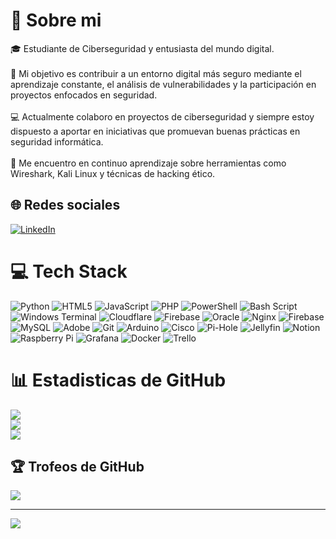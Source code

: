 # 💫 Sobre mi
🎓 Estudiante de Ciberseguridad y entusiasta del mundo digital.<br><br>🔐 Mi objetivo es contribuir a un entorno digital más seguro mediante el aprendizaje constante, el análisis de vulnerabilidades y la participación en proyectos enfocados en seguridad.<br><br>💻 Actualmente colaboro en proyectos de ciberseguridad y siempre estoy dispuesto a aportar en iniciativas que promuevan buenas prácticas en seguridad informática.<br><br>🌱 Me encuentro en continuo aprendizaje sobre herramientas como Wireshark, Kali Linux y técnicas de hacking ético.


## 🌐 Redes sociales
[![LinkedIn](https://img.shields.io/badge/LinkedIn-%230077B5.svg?logo=linkedin&logoColor=white)](https://linkedin.com/in/xavi-conde) 

# 💻 Tech Stack
![Python](https://img.shields.io/badge/python-3670A0?style=plastic&logo=python&logoColor=ffdd54) ![HTML5](https://img.shields.io/badge/html5-%23E34F26.svg?style=plastic&logo=html5&logoColor=white) ![JavaScript](https://img.shields.io/badge/javascript-%23323330.svg?style=plastic&logo=javascript&logoColor=%23F7DF1E) ![PHP](https://img.shields.io/badge/php-%23777BB4.svg?style=plastic&logo=php&logoColor=white) ![PowerShell](https://img.shields.io/badge/PowerShell-%235391FE.svg?style=plastic&logo=powershell&logoColor=white) ![Bash Script](https://img.shields.io/badge/bash_script-%23121011.svg?style=plastic&logo=gnu-bash&logoColor=white) ![Windows Terminal](https://img.shields.io/badge/Windows%20Terminal-%234D4D4D.svg?style=plastic&logo=windows-terminal&logoColor=white) ![Cloudflare](https://img.shields.io/badge/Cloudflare-F38020?style=plastic&logo=Cloudflare&logoColor=white) ![Firebase](https://img.shields.io/badge/firebase-%23039BE5.svg?style=plastic&logo=firebase) ![Oracle](https://img.shields.io/badge/Oracle-F80000?style=plastic&logo=oracle&logoColor=white) ![Nginx](https://img.shields.io/badge/nginx-%23009639.svg?style=plastic&logo=nginx&logoColor=white) ![Firebase](https://img.shields.io/badge/firebase-a08021?style=plastic&logo=firebase&logoColor=ffcd34) ![MySQL](https://img.shields.io/badge/mysql-4479A1.svg?style=plastic&logo=mysql&logoColor=white) ![Adobe](https://img.shields.io/badge/adobe-%23FF0000.svg?style=plastic&logo=adobe&logoColor=white) ![Git](https://img.shields.io/badge/git-%23F05033.svg?style=plastic&logo=git&logoColor=white) ![Arduino](https://img.shields.io/badge/-Arduino-00979D?style=plastic&logo=Arduino&logoColor=white) ![Cisco](https://img.shields.io/badge/cisco-%23049fd9.svg?style=plastic&logo=cisco&logoColor=black) ![Pi-Hole](https://img.shields.io/badge/pihole-%2396060C.svg?style=plastic&logo=pi-hole&logoColor=white) ![Jellyfin](https://img.shields.io/badge/jellyfin-%23000B25.svg?style=plastic&logo=Jellyfin&logoColor=00A4DC) ![Notion](https://img.shields.io/badge/Notion-%23000000.svg?style=plastic&logo=notion&logoColor=white) ![Raspberry Pi](https://img.shields.io/badge/-Raspberry_Pi-C51A4A?style=plastic&logo=Raspberry-Pi) ![Grafana](https://img.shields.io/badge/grafana-%23F46800.svg?style=plastic&logo=grafana&logoColor=white) ![Docker](https://img.shields.io/badge/docker-%230db7ed.svg?style=plastic&logo=docker&logoColor=white) ![Trello](https://img.shields.io/badge/Trello-%23026AA7.svg?style=plastic&logo=Trello&logoColor=white)
# 📊 Estadisticas de GitHub
![](https://github-readme-stats.vercel.app/api?username=X4VICO&theme=merko&hide_border=false&include_all_commits=true&count_private=false)<br/>
![](https://nirzak-streak-stats.vercel.app/?user=X4VICO&theme=merko&hide_border=false)<br/>
![](https://github-readme-stats.vercel.app/api/top-langs/?username=X4VICO&theme=merko&hide_border=false&include_all_commits=true&count_private=false&layout=compact)

## 🏆 Trofeos de GitHub
![](https://github-profile-trophy.vercel.app/?username=X4VICO&theme=radical&no-frame=false&no-bg=true&margin-w=4)

---
[![](https://visitcount.itsvg.in/api?id=X4VICO&icon=4&color=3)](https://visitcount.itsvg.in)

<!-- Proudly created with GPRM ( https://gprm.itsvg.in ) -->
